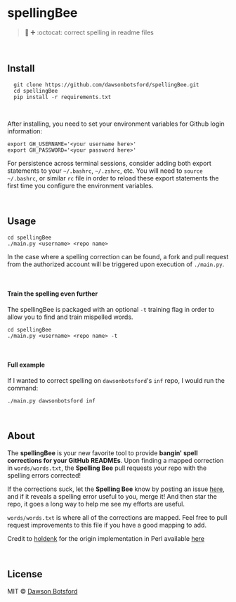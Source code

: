 # spellingBee

> :honeybee: :heavy_plus_sign: :octocat: correct spelling in readme files

<br>

## Install
```shell
  git clone https://github.com/dawsonbotsford/spellingBee.git
  cd spellingBee
  pip install -r requirements.txt
```

<br>

After installing, you need to set your environment variables for Github login information:

```shell
export GH_USERNAME='<your username here>'
export GH_PASSWORD='<your password here>'
```

For persistence across terminal sessions, consider adding both export statements to your `~/.bashrc`, `~/.zshrc`, etc.
You will need to `source ~/.bashrc`, or similar `rc` file in order to reload these export statements the first time you configure the environment variables.

<br>

## Usage

```shell
cd spellingBee
./main.py <username> <repo name>
```

In the case where a spelling correction can be found, a fork and pull request from the authorized account will be triggered upon execution of `./main.py`.

<br>

#### Train the spelling even further

The spellingBee is packaged with an optional `-t` training flag in order to allow you to find and train mispelled words.

```shell
cd spellingBee
./main.py <username> <repo name> -t
```

<br>

#### Full example
If I wanted to correct spelling on `dawsonbotsford`'s `inf` repo, I would run the command:

```shell
./main.py dawsonbotsford inf
```

<br>

## About

The **spellingBee** is your new favorite tool to provide **bangin' spell corrections for your GitHub READMEs**. Upon finding a mapped correction in  ```words/words.txt```, the **Spelling Bee** pull requests your repo with the spelling errors corrected!

If the corrections suck, let the **Spelling Bee** know by posting an issue [here](https://github.com/dawsonbotsford/spellingBee/issues), and if it reveals a spelling error useful to you, merge it! And then star the repo, it goes a long way to help me see my efforts are useful.

```words/words.txt``` is where all of the corrections are mapped. Feel free to pull request improvements to this file if you have a good mapping to add.

Credit to [holdenk](https://github.com/holdenk) for the origin implementation in Perl available [here](https://github.com/holdenk/holdensmagicalunicorn)

<br>

## License

MIT © [Dawson Botsford](http://dawsonbotsford.com)
